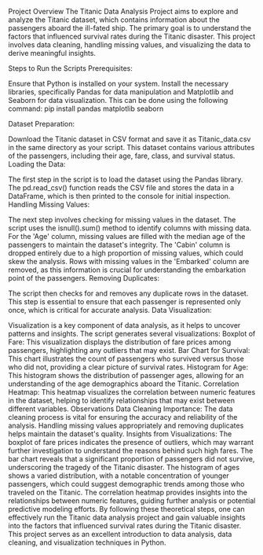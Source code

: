 Project Overview
The Titanic Data Analysis Project aims to explore and analyze the Titanic dataset, which contains information about the passengers aboard the ill-fated ship. The primary goal is to understand the factors that influenced survival rates during the Titanic disaster. This project involves data cleaning, handling missing values, and visualizing the data to derive meaningful insights.

Steps to Run the Scripts
Prerequisites:

Ensure that Python is installed on your system.
Install the necessary libraries, specifically Pandas for data manipulation and Matplotlib and Seaborn for data visualization. This can be done using the following command:
pip install pandas matplotlib seaborn

Dataset Preparation:

Download the Titanic dataset in CSV format and save it as Titanic_data.csv in the same directory as your script. This dataset contains various attributes of the passengers, including their age, fare, class, and survival status.
Loading the Data:

The first step in the script is to load the dataset using the Pandas library. The pd.read_csv() function reads the CSV file and stores the data in a DataFrame, which is then printed to the console for initial inspection.
Handling Missing Values:

The next step involves checking for missing values in the dataset. The script uses the isnull().sum() method to identify columns with missing data.
For the 'Age' column, missing values are filled with the median age of the passengers to maintain the dataset's integrity.
The 'Cabin' column is dropped entirely due to a high proportion of missing values, which could skew the analysis.
Rows with missing values in the 'Embarked' column are removed, as this information is crucial for understanding the embarkation point of the passengers.
Removing Duplicates:

The script then checks for and removes any duplicate rows in the dataset. This step is essential to ensure that each passenger is represented only once, which is critical for accurate analysis.
Data Visualization:

Visualization is a key component of data analysis, as it helps to uncover patterns and insights. The script generates several visualizations:
Boxplot of Fare: This visualization displays the distribution of fare prices among passengers, highlighting any outliers that may exist.
Bar Chart for Survival: This chart illustrates the count of passengers who survived versus those who did not, providing a clear picture of survival rates.
Histogram for Age: This histogram shows the distribution of passenger ages, allowing for an understanding of the age demographics aboard the Titanic.
Correlation Heatmap: This heatmap visualizes the correlation between numeric features in the dataset, helping to identify relationships that may exist between different variables.
Observations
Data Cleaning Importance: The data cleaning process is vital for ensuring the accuracy and reliability of the analysis. Handling missing values appropriately and removing duplicates helps maintain the dataset's quality.
Insights from Visualizations:
The boxplot of fare prices indicates the presence of outliers, which may warrant further investigation to understand the reasons behind such high fares.
The bar chart reveals that a significant proportion of passengers did not survive, underscoring the tragedy of the Titanic disaster.
The histogram of ages shows a varied distribution, with a notable concentration of younger passengers, which could suggest demographic trends among those who traveled on the Titanic.
The correlation heatmap provides insights into the relationships between numeric features, guiding further analysis or potential predictive modeling efforts.
By following these theoretical steps, one can effectively run the Titanic data analysis project and gain valuable insights into the factors that influenced survival rates during the Titanic disaster. This project serves as an excellent introduction to data analysis, data cleaning, and visualization techniques in Python.
